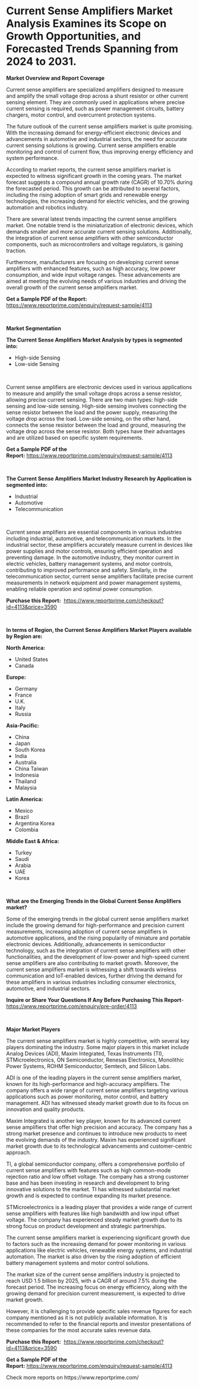 <p><h1>Current Sense Amplifiers Market Analysis Examines its Scope on Growth Opportunities, and Forecasted Trends Spanning from 2024 to 2031.</h1></p><p><strong>Market Overview and Report Coverage</strong></p>
<p><p>Current sense amplifiers are specialized amplifiers designed to measure and amplify the small voltage drop across a shunt resistor or other current sensing element. They are commonly used in applications where precise current sensing is required, such as power management circuits, battery chargers, motor control, and overcurrent protection systems.</p><p>The future outlook of the current sense amplifiers market is quite promising. With the increasing demand for energy-efficient electronic devices and advancements in automotive and industrial sectors, the need for accurate current sensing solutions is growing. Current sense amplifiers enable monitoring and control of current flow, thus improving energy efficiency and system performance.</p><p>According to market reports, the current sense amplifiers market is expected to witness significant growth in the coming years. The market forecast suggests a compound annual growth rate (CAGR) of 10.70% during the forecasted period. This growth can be attributed to several factors, including the rising adoption of smart grids and renewable energy technologies, the increasing demand for electric vehicles, and the growing automation and robotics industry.</p><p>There are several latest trends impacting the current sense amplifiers market. One notable trend is the miniaturization of electronic devices, which demands smaller and more accurate current sensing solutions. Additionally, the integration of current sense amplifiers with other semiconductor components, such as microcontrollers and voltage regulators, is gaining traction.</p><p>Furthermore, manufacturers are focusing on developing current sense amplifiers with enhanced features, such as high accuracy, low power consumption, and wide input voltage ranges. These advancements are aimed at meeting the evolving needs of various industries and driving the overall growth of the current sense amplifiers market.</p></p>
<p><strong>Get a Sample PDF of the Report:</strong> <a href="https://www.reportprime.com/enquiry/request-sample/4113">https://www.reportprime.com/enquiry/request-sample/4113</a></p>
<p>&nbsp;</p>
<p><strong>Market Segmentation</strong></p>
<p><strong>The Current Sense Amplifiers Market Analysis by types is segmented into:</strong></p>
<p><ul><li>High-side Sensing</li><li>Low-side Sensing</li></ul></p>
<p>&nbsp;</p>
<p><p>Current sense amplifiers are electronic devices used in various applications to measure and amplify the small voltage drops across a sense resistor, allowing precise current sensing. There are two main types: high-side sensing and low-side sensing. High-side sensing involves connecting the sense resistor between the load and the power supply, measuring the voltage drop across the load. Low-side sensing, on the other hand, connects the sense resistor between the load and ground, measuring the voltage drop across the sense resistor. Both types have their advantages and are utilized based on specific system requirements.</p></p>
<p><strong>Get a Sample PDF of the Report:</strong>&nbsp;<a href="https://www.reportprime.com/enquiry/request-sample/4113">https://www.reportprime.com/enquiry/request-sample/4113</a></p>
<p>&nbsp;</p>
<p><strong>The Current Sense Amplifiers Market Industry Research by Application is segmented into:</strong></p>
<p><ul><li>Industrial</li><li>Automotive</li><li>Telecommunication</li></ul></p>
<p>&nbsp;</p>
<p><p>Current sense amplifiers are essential components in various industries including industrial, automotive, and telecommunication markets. In the industrial sector, these amplifiers accurately measure current in devices like power supplies and motor controls, ensuring efficient operation and preventing damage. In the automotive industry, they monitor current in electric vehicles, battery management systems, and motor controls, contributing to improved performance and safety. Similarly, in the telecommunication sector, current sense amplifiers facilitate precise current measurements in network equipment and power management systems, enabling reliable operation and optimal power consumption.</p></p>
<p><strong>Purchase this Report:</strong>&nbsp; <a href="https://www.reportprime.com/checkout?id=4113&price=3590">https://www.reportprime.com/checkout?id=4113&price=3590</a></p>
<p>&nbsp;</p>
<p><strong>In terms of Region, the Current Sense Amplifiers Market Players available by Region are:</strong></p>
<p>
    <p> <strong> North America: </strong>
        <ul>
            <li>United States</li>
            <li>Canada</li>
        </ul>
        </p> 
    <p> <strong> Europe: </strong>
        <ul>
            <li>Germany</li>
            <li>France</li>
            <li>U.K.</li>
            <li>Italy</li>
            <li>Russia</li>
        </ul>
        </p> 
    <p> <strong> Asia-Pacific: </strong>
        <ul>
            <li>China</li>
            <li>Japan</li>
            <li>South Korea</li>
            <li>India</li>
            <li>Australia</li>
            <li>China Taiwan</li>
            <li>Indonesia</li>
            <li>Thailand</li>
            <li>Malaysia</li>
        </ul>
        </p> 
    <p> <strong> Latin America: </strong>
        <ul>
            <li>Mexico</li>
            <li>Brazil</li>
            <li>Argentina Korea</li>
            <li>Colombia</li>
        </ul>
        </p> 
    <p> <strong> Middle East & Africa: </strong>
        <ul>
            <li>Turkey</li>
            <li>Saudi</li>
            <li>Arabia</li>
            <li>UAE</li>
            <li>Korea</li>
        </ul>
    </p>
    </p>
<p>&nbsp;</p>
<p><strong>What are the Emerging Trends in the Global Current Sense Amplifiers market?</strong></p>
<p><p>Some of the emerging trends in the global current sense amplifiers market include the growing demand for high-performance and precision current measurements, increasing adoption of current sense amplifiers in automotive applications, and the rising popularity of miniature and portable electronic devices. Additionally, advancements in semiconductor technology, such as the integration of current sense amplifiers with other functionalities, and the development of low-power and high-speed current sense amplifiers are also contributing to market growth. Moreover, the current sense amplifiers market is witnessing a shift towards wireless communication and IoT-enabled devices, further driving the demand for these amplifiers in various industries including consumer electronics, automotive, and industrial sectors.</p></p>
<p><strong>Inquire or Share Your Questions If Any Before Purchasing This Report</strong>- <a href="https://www.reportprime.com/enquiry/pre-order/4113">https://www.reportprime.com/enquiry/pre-order/4113</a></p>
<p>&nbsp;</p>
<p><strong>Major Market Players</strong></p>
<p><p>The current sense amplifiers market is highly competitive, with several key players dominating the industry. Some major players in this market include Analog Devices (ADI), Maxim Integrated, Texas Instruments (TI), STMicroelectronics, ON Semiconductor, Renesas Electronics, Monolithic Power Systems, ROHM Semiconductor, Semtech, and Silicon Labs.</p><p>ADI is one of the leading players in the current sense amplifiers market, known for its high-performance and high-accuracy amplifiers. The company offers a wide range of current sense amplifiers targeting various applications such as power monitoring, motor control, and battery management. ADI has witnessed steady market growth due to its focus on innovation and quality products.</p><p>Maxim Integrated is another key player, known for its advanced current sense amplifiers that offer high precision and accuracy. The company has a strong market presence and continues to introduce new products to meet the evolving demands of the industry. Maxim has experienced significant market growth due to its technological advancements and customer-centric approach.</p><p>TI, a global semiconductor company, offers a comprehensive portfolio of current sense amplifiers with features such as high common-mode rejection ratio and low offset voltage. The company has a strong customer base and has been investing in research and development to bring innovative solutions to the market. TI has witnessed substantial market growth and is expected to continue expanding its market presence.</p><p>STMicroelectronics is a leading player that provides a wide range of current sense amplifiers with features like high bandwidth and low input offset voltage. The company has experienced steady market growth due to its strong focus on product development and strategic partnerships.</p><p>The current sense amplifiers market is experiencing significant growth due to factors such as the increasing demand for power monitoring in various applications like electric vehicles, renewable energy systems, and industrial automation. The market is also driven by the rising adoption of efficient battery management systems and motor control solutions.</p><p>The market size of the current sense amplifiers industry is projected to reach USD 1.5 billion by 2025, with a CAGR of around 7.5% during the forecast period. The increasing focus on energy efficiency, along with the growing demand for precision current measurement, is expected to drive market growth.</p><p>However, it is challenging to provide specific sales revenue figures for each company mentioned as it is not publicly available information. It is recommended to refer to the financial reports and investor presentations of these companies for the most accurate sales revenue data.</p></p>
<p><strong>Purchase this Report:</strong>&nbsp;&nbsp;<a href="https://www.reportprime.com/checkout?id=4113&price=3590">https://www.reportprime.com/checkout?id=4113&price=3590</a></p>
<p></p>
<p><strong>Get a Sample PDF of the Report:</strong>&nbsp;<a href="https://www.reportprime.com/enquiry/request-sample/4113">https://www.reportprime.com/enquiry/request-sample/4113</a></p>
<p>Check more reports on https://www.reportprime.com/</p>
